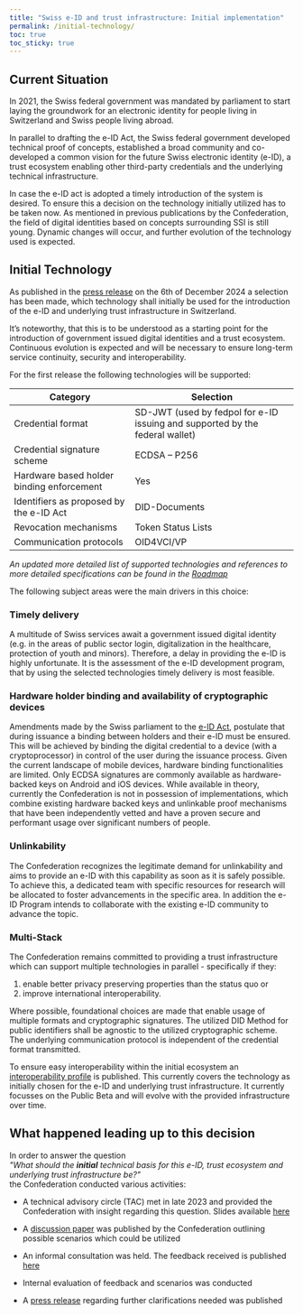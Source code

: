 ```yaml
---
title: "Swiss e-ID and trust infrastructure: Initial implementation"
permalink: /initial-technology/
toc: true
toc_sticky: true
---
```


## Current Situation

In 2021, the Swiss federal government was mandated by parliament to start laying the groundwork for an electronic identity for people living in Switzerland and Swiss people living abroad. 

In parallel to drafting the e-ID Act, the Swiss federal government developed technical proof of concepts, established a broad community and co-developed a common vision for the future Swiss electronic identity (e-ID), a trust ecosystem enabling other third-party credentials and the underlying technical infrastructure. 

In case the e-ID act is adopted a timely introduction of the system is desired. To ensure this a decision on the technology initially utilized has to be taken now. 
As mentioned in previous publications by the Confederation, the field of digital identities based on concepts surrounding SSI is still young. 
Dynamic changes will occur, and further evolution of the technology used is expected.

## Initial Technology

As published in the [press release](https://www.admin.ch/gov/de/start/dokumentation/medienmitteilungen.msg-id-102922.html) on the 6th of December 2024 a selection has been made, which technology shall initially be used for the introduction of the e-ID and underlying trust infrastructure in Switzerland. 

It’s noteworthy, that this is to be understood as a starting point for the introduction of government issued digital identities and a trust ecosystem. Continuous evolution is expected and will be necessary to ensure long-term service continuity, security and interoperability. 

For the first release the following technologies will be supported:

| Category | Selection |  
| ---------|----------|
| Credential format | SD-JWT (used by fedpol for e-ID issuing and supported by the federal wallet) |
| Credential signature scheme | ECDSA – P256 |
| Hardware based holder binding enforcement | Yes |
| Identifiers as proposed by the e-ID Act | DID-Documents |
| Revocation mechanisms | Token Status Lists |
| Communication protocols | OID4VCI/VP |

*An updated more detailed list of supported technologies and references to more detailed specifications can be found in the [Roadmap](./tech-roadmap.md)*

The following subject areas were the main drivers in this choice:

### Timely delivery
A multitude of Swiss services await a government issued digital identity (e.g. in the areas of public sector login, digitalization in the healthcare, protection of youth and minors). Therefore, a delay in providing the e-ID is highly unfortunate. It is the assessment of the e-ID development program, that by using the selected technologies timely delivery is most feasible.

### Hardware holder binding and availability of cryptographic devices
Amendments made by the Swiss parliament to the  [e-ID Act](https://www.parlament.ch/de/ratsbetrieb/suche-curia-vista/ratsunterlagen?AffairId=20230073#Default=%7B%22k%22%3A%22PdAffairId%3A20230073%22%2C%22r%22%3A%5B%7B%22n%22%3A%22PdDoctypeDe%22%2C%22t%22%3A%5B%22%5C%22%C7%82%C7%824661686e65%5C%22%22%5D%2C%22o%22%3A%22and%22%2C%22k%22%3Afalse%2C%22m%22%3Anull%7D%5D%7D), postulate that during issuance a binding between holders and their e-ID must be ensured. This will be achieved by binding the digital credential to a device (with a cryptoprocessor) in control of the user during the issuance process. Given the current landscape of mobile devices, hardware binding functionalities are limited. Only ECDSA signatures are commonly available as hardware-backed keys on Android and iOS devices. 
While available in theory, currently the Confederation is not in possession of implementations, which combine existing hardware backed keys and unlinkable proof mechanisms that have been independently vetted and have a proven secure and performant usage over significant numbers of people. 

### Unlinkability
The Confederation recognizes the legitimate demand for unlinkability and aims to provide an e-ID  with this capability as soon as it is safely possible. To achieve this, a dedicated team with specific resources for research will be allocated to foster advancements in the specific area. In addition the e-ID Program intends to collaborate with the existing e-ID community to advance the topic.  

### Multi-Stack
The Confederation remains committed to providing a trust infrastructure which can support multiple technologies in parallel - specifically if they: 
1.  enable better privacy preserving properties than the status quo or 
2.  improve international interoperability.

Where possible, foundational choices are made that enable usage of multiple formats and cryptographic signatures.
The utilized DID Method for public identifiers shall be agnostic to the utilized cryptographic scheme. 
The underlying communication protocol is independent of the credential format transmitted. 

To ensure easy interoperability within the initial ecosystem an [interoperability profile](https://swiyu-admin-ch.github.io/swiss-profile/) is published. This currently covers the technology as initially chosen for the e-ID and underlying trust infrastructure. It currently focusses on the Public Beta and will evolve with the provided infrastructure over time.  

## What happened leading up to this decision

In order to answer the question<br> 
  _"What should the __initial__ technical basis for this e-ID, trust ecosystem and underlying trust infrastructure be?"_
<br>the Confederation conducted various activities:
- A technical advisory circle (TAC) met in late 2023 and provided the Confederation with insight regarding this question. 
Slides available [here](https://github.com/e-id-admin/general/tree/d8ec463895cc4c59d7b7dc522856e61c0ce62a2b/meetings)
- A [discussion paper](https://github.com/e-id-admin/open-source-community/blob/main/discussion-paper-tech-proposal/discussion-paper-tech-proposal.md) was published by the Confederation outlining possible scenarios which could be utilized 

- An informal consultation was held. The feedback received is published [here](https://github.com/e-id-admin/open-source-community/tree/main/discussion-paper-tech-proposal) 
- Internal evaluation of feedback and scenarios was conducted
- A [press release](https://www.bj.admin.ch/bj/en/home/aktuell/mm.msg-id-101414.html) regarding further clarifications needed was published
